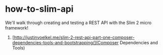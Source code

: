 # how-to-slim-api
We'll walk through creating and testing a REST API with the Slim 2 micro framework!

1. [http://justinvoelkel.me/slim-2-rest-api-part-one-composer-dependencies-tools-and-bootstrapping/](Composer Dependencies and Tools)